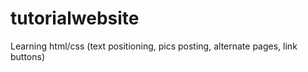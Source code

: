 # tutorialwebsite
Learning html/css (text positioning, pics posting, alternate pages, link buttons)
